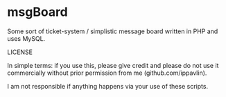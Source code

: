 msgBoard
========

Some sort of ticket-system / simplistic message board written in PHP and uses MySQL.

LICENSE

In simple terms: if you use this, please give credit and please do not use it commercially
without prior permission from me (github.com/ippavlin).

I am not responsible if anything happens via your use of these scripts.